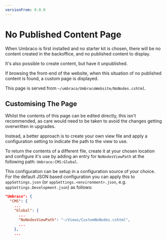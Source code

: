 ```yaml
---
versionFrom: 9.0.0
---
```


# No Published Content Page

When Umbraco is first installed and no starter kit is chosen, there will be no content created in the backoffice, and no published content to display.

It's also possible to create content, but have it unpublished.

If browsing the front-end of the website, when this situation of no published content is found, a custom page is displayed.

This page is served from `~/umbraco/UmbracoWebsite/NoNodes.cshtml`.

## Customising The Page

Whilst the contents of this page can be edited directly, this isn't recommended, as care would need to be taken to avoid the changes getting overwritten in upgrades.

Instead, a better approach is to create your own view file and apply a configuration setting to indicate the path to the view to use.

To return the contents of a different file, create it at your chosen location and configure it's use by adding an entry for `NoNodesViewPath` at the following path: `Umbraco:CMS:Global`.

This configuration can be setup in a configuration source of your choice.  For the default JSON based configuration you can apply this to `appSettings.json` (or `appSettings.<environment>.json`, e.g. `appSettings.Development.json`) as follows:

```json
"Umbraco": {
  "CMS": {
    ...
    "Global": {
      ...
      "NoNodesViewPath": "~/Views/CustomNoNodes.cshtml",
      ...
    },
    ...
```
